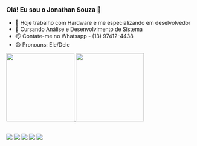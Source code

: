 ### Olá! Eu sou o Jonathan Souza 👋

- 🔭 Hoje trabalho com Hardware e me especializando em deselvolvedor
- 🌱 Cursando Análise e Desenvolvimento de Sistema
- 📫 Contate-me no Whatsapp - (13) 97412-4438
- 😄 Pronouns: Ele/Dele

<div>
  <a href="https://github.com/jonathanpolezel">
  <img height="180em" src="https://github-readme-stats.vercel.app/api?username=jonathanpolezel&show_icons=true&theme=dark&include_all_commits=true&count_private=true"/>
  <img height="180em" src="https://github-readme-stats.vercel.app/api/top-langs/?username=jonathanpolezel&layout=compact&langs_count=7&theme=dark"/>
  </div>
  
##

<div> 
  <a href="https://www.facebook.com/JonathanSouza93" target="_blank"><img src="https://img.shields.io/badge/Facebook-1877F2?style=for-the-badge&logo=facebook&logoColor=white"></a>
  <a href="https://www.instagram.com/jonathanpolezel93/" target="_blank"><img src="https://img.shields.io/badge/-Instagram-%23E4405F?style=for-the-badge&logo=instagram&logoColor=white" target="_blank"></a>
 	 <a href="Jonathan Polezel#7883" target="_blank"><img src="https://img.shields.io/badge/Discord-7289DA?style=for-the-badge&logo=discord&logoColor=white" target="_blank"></a> 
  <a href = "mailto:jsouza1993@gmail.com"><img src="https://img.shields.io/badge/-Gmail-%23333?style=for-the-badge&logo=gmail&logoColor=white" target="_blank"></a>
  <a href="https://www.linkedin.com/in/jonathan-souza-7283b1221/" target="_blank"><img src="https://img.shields.io/badge/-LinkedIn-%230077B5?style=for-the-badge&logo=linkedin&logoColor=white" target="_blank"></a> 
